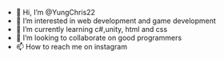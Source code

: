 - 👋 Hi, I’m @YungChris22
- 👀 I’m interested in web development and game development 
- 🌱 I’m currently learning c#,unity, html and css
- 💞️ I’m looking to collaborate on good programmers 
- 📫 How to reach me on instagram



